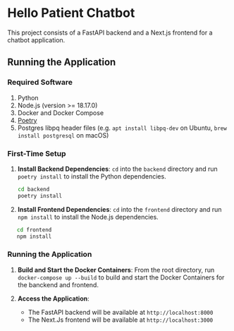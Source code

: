 # Hello Patient Chatbot

This project consists of a FastAPI backend and a Next.js frontend for a chatbot application.

## Running the Application

### Required Software

1. Python
2. Node.js (version >= 18.17.0)
3. Docker and Docker Compose
4. [Poetry](https://python-poetry.org/docs/#installation)
5. Postgres libpq header files (e.g. `apt install libpq-dev` on Ubuntu, `brew install postgresql` on macOS)

### First-Time Setup

1. **Install Backend Dependencies**:
   `cd` into the `backend` directory and run `poetry install` to install the Python dependencies.

   ```sh
   cd backend
   poetry install
   ```

2. **Install Frontend Dependencies**:
   `cd` into the `frontend` directory and run `npm install` to install the Node.js dependencies.

```sh
   cd frontend
   npm install
```

### Running the Application

1. **Build and Start the Docker Containers**:
   From the root directory, run `docker-compose up --build` to build and start the Docker Containers for the banckend and frontend.

2. **Access the Application**:
   - The FastAPI backend will be available at `http://localhost:8000`
   - The Next.Js frontend will be available at `http://localhost:3000`
